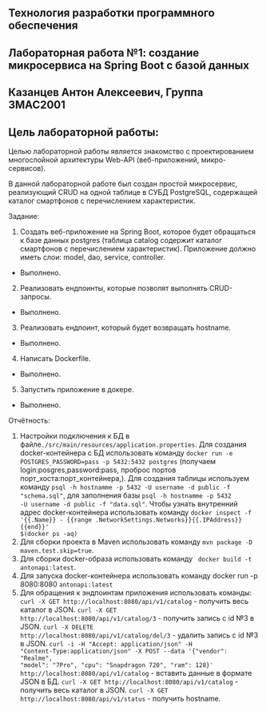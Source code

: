 ## Технология разработки программного обеспечения

## Лабораторная работа №1: создание микросервиса на Spring Boot с базой данных

## Казанцев Антон Алексеевич, Группа ЗМАС2001

## Цель лабораторной работы: 

Целью лабораторной работы является знакомство с проектированием многослойной архитектуры Web-API (веб-приложений, микро-сервисов). 

В данной лабораторной работе был создан простой микросервис, реализующий CRUD на одной таблице в СУБД PostgreSQL, содержащей каталог смартфонов с перечислением характеристик.

Задание:

1. Создать веб-приложение на Spring Boot, которое будет обращаться к базе данных postgres (таблица catalog содержит каталог смартфонов с перечислением характеристик). Приложение должно иметь слои: model, dao, service, controller.
- Выполнено.
2. Реализовать ендпоинты, которые позволят выполнять CRUD-запросы.
- Выполнено.
3. Реализовать ендпоинт, который будет возвращать hostname.
- Выполнено.
4. Написать Dockerfile.
- Выполнено.
5. Запустить приложение в докере.
- Выполнено.

Отчётность:

1. Настройки подключения к БД в файле<code>./src/main/resources/application.properties</code>. Для создания docker-контейнера с БД использовать команду <code>docker run -e POSTGRES_PASSWORD=pass -p 5432:5432 postgres</code> (получаем login:posgres,password:pass, проброс портов порт_хоста:порт_контейнера,). Для создания таблицы используем команду <code>psql -h hostnamme -p 5432 -U username -d public -f "schema.sql"</code>, для заполнения базы <code>psql -h hostnamme -p 5432 -U username -d public -f "data.sql"</code>. Чтобы узнать внутренний адрес docker-контейнера использовать команду <code>docker inspect -f '{{.Name}} - {{range .NetworkSettings.Networks}}{{.IPAddress}}{{end}}' $(docker ps -aq)</code>
2. Для сборки проекта в Maven использовать команду <code>mvn package -D maven.test.skip=true</code>.
3. Для сборки docker-образа использовать команду <code> docker build -t antonapi:latest</code>.
4. Для запуска docker-контейнера использовать команду docker run -p 8080:8080 <code>antonapi:latest</code> 
5. Для обращения к эндпоинтам приложения использовать команды: 
<code>curl -X GET http://localhost:8080/api/v1/catalog</code> - получить весь каталог в JSON.
<code>curl -X GET http://localhost:8080/api/v1/catalog/3</code> - получить запись с id №3 в JSON.
<code>curl -X DELETE http://localhost:8080/api/v1/catalog/del/3</code> - удалить запись с id №3 в JSON.
<code>curl -i -H "Accept: application/json" -H "Content-Type:application/json" -X POST --data '{"vendor": "Realme", "model": "7Pro", "cpu": "Snapdragon 720", "ram": 128}' http://localhost:8080/api/v1/catalog</code> - вставить данные в формате JSON в БД.
<code>curl -X GET http://localhost:8080/api/v1/catalog</code> - получить весь каталог в JSON.
<code>curl -X GET http://localhost:8080/api/v1/status</code> - получить hostname.
